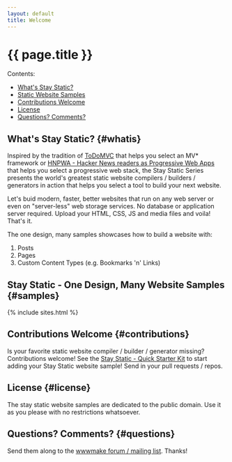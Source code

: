 ```yaml
---
layout: default
title: Welcome
---
```


# {{ page.title }}


<div class="toc" markdown="1">
Contents:

* [What's Stay Static?](#whatis)
* [Static Website Samples](#samples)
* [Contributions Welcome](#contributions)
* [License](#license)
* [Questions? Comments?](#questions)
</div>


## What's Stay Static?  {#whatis}

Inspired by the tradition of [ToDoMVC](http://todomvc.com) that helps you select an MV* framework 
or [HNPWA - Hacker News readers as Progressive Web Apps](https://hnpwa.com) that helps you select a progressive web stack, 
the Stay Static Series presents the world's greatest static website compilers / builders / generators in action
that helps you select a tool to build your next website.

Let's buid modern, faster, better websites that run on any web server or even on "server-less" web storage services.
No database or application server required. Upload your HTML, CSS, JS and media files and voila! That's it. 

The one design, many samples showcases how to build a website with:
    
1. Posts
2. Pages
3. Custom Content Types (e.g. Bookmarks 'n' Links)



## Stay Static - One Design, Many Website Samples  {#samples}

{% include sites.html %}


## Contributions Welcome  {#contributions}

Is your favorite static website compiler / builder / generator missing? Contributions welcome!
See the [Stay Static - Quick Starter Kit](https://github.com/staystatic/staystatic-starter) to start adding your Stay Static website sample!
Send in your pull requests / repos.


## License  {#license}

The stay static website samples are dedicated to the public domain. 
Use it as you please with no restrictions whatsoever.


## Questions? Comments?   {#questions}

Send them along to the [wwwmake forum / mailing list](http://groups.google.com/group/wwwmake). Thanks!

